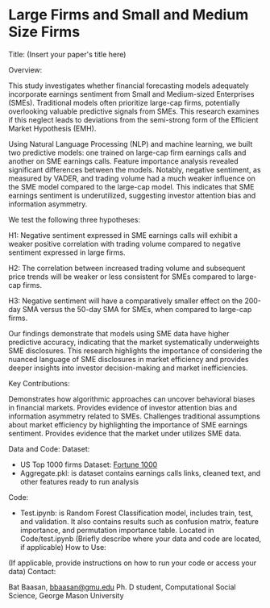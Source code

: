 # Large Firms and Small and Medium Size Firms

Title: (Insert your paper's title here)

Overview:

This study investigates whether financial forecasting models adequately incorporate earnings sentiment from Small and Medium-sized Enterprises (SMEs). Traditional models often prioritize large-cap firms, potentially overlooking valuable predictive signals from SMEs. This research examines if this neglect leads to deviations from the semi-strong form of the Efficient Market Hypothesis (EMH).

Using Natural Language Processing (NLP) and machine learning, we built two predictive models: one trained on large-cap firm earnings calls and another on SME earnings calls. Feature importance analysis revealed significant differences between the models. Notably, negative sentiment, as measured by VADER, and trading volume had a much weaker influence on the SME model compared to the large-cap model. This indicates that SME earnings sentiment is underutilized, suggesting investor attention bias and information asymmetry.

We test the following three hypotheses:

H1: Negative sentiment expressed in SME earnings calls will exhibit a weaker positive correlation with trading volume compared to negative sentiment expressed in large firms.

H2: The correlation between increased trading volume and subsequent price trends will be weaker or less consistent for SMEs compared to large-cap firms.

H3: Negative sentiment will have a comparatively smaller effect on the 200-day SMA versus the 50-day SMA for SMEs, when compared to large-cap firms.

Our findings demonstrate that models using SME data have higher predictive accuracy, indicating that the market systematically underweights SME disclosures. This research highlights the importance of considering the nuanced language of SME disclosures in market efficiency and provides deeper insights into investor decision-making and market inefficiencies.

Key Contributions:

Demonstrates how algorithmic approaches can uncover behavioral biases in financial markets.
Provides evidence of investor attention bias and information asymmetry related to SMEs.
Challenges traditional assumptions about market efficiency by highlighting the importance of SME earnings sentiment.
Provides evidence that the market under utilizes SME data.

Data and Code:
Dataset:
- US Top 1000 firms Dataset: [Fortune 1000](https://www.kaggle.com/datasets/jeannicolasduval/2024-fortune-1000-companies)
- Aggregate.pkl: is dataset contains earnings calls links, cleaned text, and other features ready to run analysis

Code:
- Test.ipynb: is Random Forest Classification model, includes train, test, and validation. It also contains results such as confusion matrix, feature importance, and permutation importance table. Located in Code/test.ipynb
(Briefly describe where your data and code are located, if applicable)
How to Use:

(If applicable, provide instructions on how to run your code or access your data)
Contact:

Bat Baasan, bbaasan@gmu.edu Ph. D student, Computational Social Science, George Mason University
